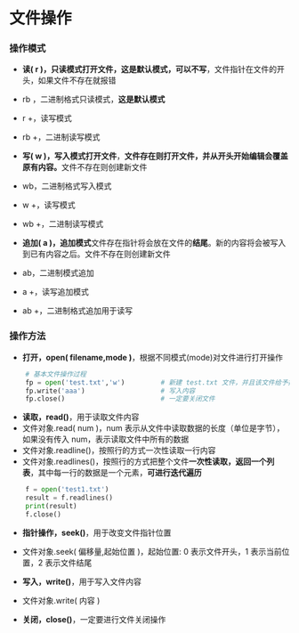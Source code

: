 # 文件操作

### 操作模式

*  **读( r )，只读模式打开文件，这是默认模式，可以不写**，文件指针在文件的开头，如果文件不存在就报错
  * rb ，二进制格式只读模式，**这是默认模式**
  * r +，读写模式
  * rb +，二进制读写模式

              
*  **写( w )，写入模式打开文件**，**文件存在则打开文件，并从开头开始编辑会覆盖原有内容。**⽂件不存在则创建新文件
  * wb，二进制格式写入模式
  * w +，读写模式
  * wb +，二进制读写模式
  
  
*  **追加( a )，追加模式**文件存在指针将会放在文件的**结尾**。新的内容将会被写入到已有内容之后。文件不存在则创建新⽂件
  * ab，二进制模式追加
  * a +，读写追加模式
  * ab +，二进制格式追加用于读写

### 操作方法
*  **打开，open( filename,mode )**，根据不同模式(mode)对文件进行打开操作

```python
    # 基本文件操作过程
    fp = open('test.txt','w')         # 新建 test.txt 文件，并且该文件给予操作模式，赋值于一个变量
    fp.write('aaa')                   # 写入内容
    fp.close()                        # 一定要关闭文件

```


*  **读取，read()**，用于读取文件内容
  * 文件对象.read( num )，num 表示从文件中读取数据的长度（单位是字节），如果没有传入 num，表示读取文件中所有的数据
  * 文件对象.readline()，按照行的方式一次性读取一行内容
  * 文件对象.readlines()，按照行的方式把整个文件**一次性读取，返回一个列表**，其中每一行的数据是一个元素，**可进行迭代遍历**



```python
    f = open('test1.txt')
    result = f.readlines()
    print(result)
    f.close()

```  

*  **指针操作，seek()**，用于改变文件指针位置
  *  文件对象.seek( 偏移量,起始位置 )，起始位置: 0 表示文件开头，1 表示当前位置，2 表示文件结尾
  

  

*  **写入，write()**，用于写入文件内容
  *  文件对象.write( 内容 )
 
    
*  **关闭，close()**，一定要进行文件关闭操作




